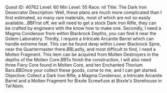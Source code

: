 Quest ID: 40762
Level: 60
Min Level: 55
Race: nil
Title: The Dark Iron Desecrator
Description: Well, these plans are much more complicated than I first estimated, so many rare materials, most of which are not so easily available...$B$BFirst off, we will need to get a stock Dark Iron Rifle, they can be crafted by engineers with the know how to make one. Secondly, I need a Magma Condensor from within Blackrock Depths, you can find it near the Golem Laboratory. Thirdly, I require a Intricate Arcanite Barrel which can handle extreme heat. This can be found deep within Lower Blackrock Spire, near the Quartermaster there.$B$BLastly, and most difficult to find, I need a Molten Fragment. This item can be acquired from Molten Destroyers in the depths of the Molten Core.$B$BTo finish the construction, I will also need three Fiery Core found in Molten Core, and ten Enchanted Thorium Bars.$B$BOnce your collect these goods, come to me, and I can get started.
Objective: Collect a Dark Iron Rifle, a Magma Condensor, a Intricate Arcanite Barrel and a Molten Fragment for Bixxle Screwfuse at Bixxle's Storehouse in Tel'Abim.
